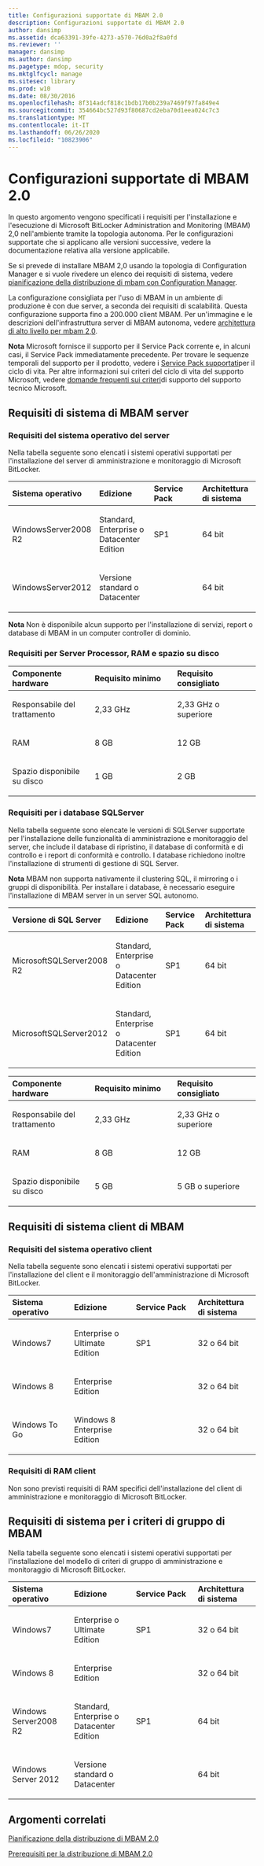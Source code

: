 ```yaml
---
title: Configurazioni supportate di MBAM 2.0
description: Configurazioni supportate di MBAM 2.0
author: dansimp
ms.assetid: dca63391-39fe-4273-a570-76d0a2f8a0fd
ms.reviewer: ''
manager: dansimp
ms.author: dansimp
ms.pagetype: mdop, security
ms.mktglfcycl: manage
ms.sitesec: library
ms.prod: w10
ms.date: 08/30/2016
ms.openlocfilehash: 8f314adcf818c1bdb17b0b239a7469f97fa849e4
ms.sourcegitcommit: 354664bc527d93f80687cd2eba70d1eea024c7c3
ms.translationtype: MT
ms.contentlocale: it-IT
ms.lasthandoff: 06/26/2020
ms.locfileid: "10823906"
---
```

# Configurazioni supportate di MBAM 2.0


In questo argomento vengono specificati i requisiti per l'installazione e l'esecuzione di Microsoft BitLocker Administration and Monitoring (MBAM) 2,0 nell'ambiente tramite la topologia autonoma. Per le configurazioni supportate che si applicano alle versioni successive, vedere la documentazione relativa alla versione applicabile.

Se si prevede di installare MBAM 2,0 usando la topologia di Configuration Manager e si vuole rivedere un elenco dei requisiti di sistema, vedere [pianificazione della distribuzione di mbam con Configuration Manager](planning-to-deploy-mbam-with-configuration-manager-2.md).

La configurazione consigliata per l'uso di MBAM in un ambiente di produzione è con due server, a seconda dei requisiti di scalabilità. Questa configurazione supporta fino a 200.000 client MBAM. Per un'immagine e le descrizioni dell'infrastruttura server di MBAM autonoma, vedere [architettura di alto livello per mbam 2,0](high-level-architecture-for-mbam-20-mbam-2.md).

**Nota**  Microsoft fornisce il supporto per il Service Pack corrente e, in alcuni casi, il Service Pack immediatamente precedente. Per trovare le sequenze temporali del supporto per il prodotto, vedere i [Service Pack supportati](https://go.microsoft.com/fwlink/p/?LinkId=31975)per il ciclo di vita. Per altre informazioni sui criteri del ciclo di vita del supporto Microsoft, vedere [domande frequenti sui criteri](https://go.microsoft.com/fwlink/p/?LinkId=31976)di supporto del supporto tecnico Microsoft.

 

## <a href="" id="---------mbam-server-system-requirements"></a> Requisiti di sistema di MBAM server


### Requisiti del sistema operativo del server

Nella tabella seguente sono elencati i sistemi operativi supportati per l'installazione del server di amministrazione e monitoraggio di Microsoft BitLocker.

<table>
<colgroup>
<col width="25%" />
<col width="25%" />
<col width="25%" />
<col width="25%" />
</colgroup>
<thead>
<tr class="header">
<th align="left">Sistema operativo</th>
<th align="left">Edizione</th>
<th align="left">Service Pack</th>
<th align="left">Architettura di sistema</th>
</tr>
</thead>
<tbody>
<tr class="odd">
<td align="left"><p>WindowsServer2008 R2</p></td>
<td align="left"><p>Standard, Enterprise o Datacenter Edition</p></td>
<td align="left"><p>SP1</p></td>
<td align="left"><p>64 bit</p></td>
</tr>
<tr class="even">
<td align="left"><p>WindowsServer2012</p></td>
<td align="left"><p>Versione standard o Datacenter</p></td>
<td align="left"></td>
<td align="left"><p>64 bit</p></td>
</tr>
</tbody>
</table>

 

**Nota**  Non è disponibile alcun supporto per l'installazione di servizi, report o database di MBAM in un computer controller di dominio.

 

### <a href="" id="server-processor--ram--and-disk-space-requirements-"></a>Requisiti per Server Processor, RAM e spazio su disco

<table>
<colgroup>
<col width="33%" />
<col width="33%" />
<col width="33%" />
</colgroup>
<thead>
<tr class="header">
<th align="left">Componente hardware</th>
<th align="left">Requisito minimo</th>
<th align="left">Requisito consigliato</th>
</tr>
</thead>
<tbody>
<tr class="odd">
<td align="left"><p>Responsabile del trattamento</p></td>
<td align="left"><p>2,33 GHz</p></td>
<td align="left"><p>2,33 GHz o superiore</p></td>
</tr>
<tr class="even">
<td align="left"><p>RAM</p></td>
<td align="left"><p>8 GB</p></td>
<td align="left"><p>12 GB</p></td>
</tr>
<tr class="odd">
<td align="left"><p>Spazio disponibile su disco</p></td>
<td align="left"><p>1 GB</p></td>
<td align="left"><p>2 GB</p></td>
</tr>
</tbody>
</table>

 

### <a href="" id="sql-server-database-requirements-"></a>Requisiti per i database SQLServer

Nella tabella seguente sono elencate le versioni di SQLServer supportate per l'installazione delle funzionalità di amministrazione e monitoraggio del server, che include il database di ripristino, il database di conformità e di controllo e i report di conformità e controllo. I database richiedono inoltre l'installazione di strumenti di gestione di SQL Server.

**Nota**  MBAM non supporta nativamente il clustering SQL, il mirroring o i gruppi di disponibilità. Per installare i database, è necessario eseguire l'installazione di MBAM server in un server SQL autonomo.

 

<table>
<colgroup>
<col width="25%" />
<col width="25%" />
<col width="25%" />
<col width="25%" />
</colgroup>
<thead>
<tr class="header">
<th align="left">Versione di SQL Server</th>
<th align="left">Edizione</th>
<th align="left">Service Pack</th>
<th align="left">Architettura di sistema</th>
</tr>
</thead>
<tbody>
<tr class="odd">
<td align="left"><p>MicrosoftSQLServer2008 R2</p></td>
<td align="left"><p>Standard, Enterprise o Datacenter Edition</p></td>
<td align="left"><p>SP1</p></td>
<td align="left"><p>64 bit</p></td>
</tr>
<tr class="even">
<td align="left"><p>MicrosoftSQLServer2012</p></td>
<td align="left"><p>Standard, Enterprise o Datacenter Edition</p></td>
<td align="left"><p>SP1</p></td>
<td align="left"><p>64 bit</p></td>
</tr>
</tbody>
</table>

 

<table>
<colgroup>
<col width="33%" />
<col width="33%" />
<col width="33%" />
</colgroup>
<thead>
<tr class="header">
<th align="left">Componente hardware</th>
<th align="left">Requisito minimo</th>
<th align="left">Requisito consigliato</th>
</tr>
</thead>
<tbody>
<tr class="odd">
<td align="left"><p>Responsabile del trattamento</p></td>
<td align="left"><p>2,33 GHz</p></td>
<td align="left"><p>2,33 GHz o superiore</p></td>
</tr>
<tr class="even">
<td align="left"><p>RAM</p></td>
<td align="left"><p>8 GB</p></td>
<td align="left"><p>12 GB</p></td>
</tr>
<tr class="odd">
<td align="left"><p>Spazio disponibile su disco</p></td>
<td align="left"><p>5 GB</p></td>
<td align="left"><p>5 GB o superiore</p></td>
</tr>
</tbody>
</table>

 

## <a href="" id="---------mbam-client-system-requirements"></a> Requisiti di sistema client di MBAM


### Requisiti del sistema operativo client

Nella tabella seguente sono elencati i sistemi operativi supportati per l'installazione del client e il monitoraggio dell'amministrazione di Microsoft BitLocker.

<table>
<colgroup>
<col width="25%" />
<col width="25%" />
<col width="25%" />
<col width="25%" />
</colgroup>
<thead>
<tr class="header">
<th align="left">Sistema operativo</th>
<th align="left">Edizione</th>
<th align="left">Service Pack</th>
<th align="left">Architettura di sistema</th>
</tr>
</thead>
<tbody>
<tr class="odd">
<td align="left"><p>Windows7</p></td>
<td align="left"><p>Enterprise o Ultimate Edition</p></td>
<td align="left"><p>SP1</p></td>
<td align="left"><p>32 o 64 bit</p></td>
</tr>
<tr class="even">
<td align="left"><p>Windows 8</p></td>
<td align="left"><p>Enterprise Edition</p></td>
<td align="left"><p></p></td>
<td align="left"><p>32 o 64 bit</p></td>
</tr>
<tr class="odd">
<td align="left"><p>Windows To Go</p></td>
<td align="left"><p>Windows 8 Enterprise Edition</p></td>
<td align="left"><p></p></td>
<td align="left"><p>32 o 64 bit</p></td>
</tr>
</tbody>
</table>

 

### <a href="" id="client-ram-requirements-"></a>Requisiti di RAM client

Non sono previsti requisiti di RAM specifici dell'installazione del client di amministrazione e monitoraggio di Microsoft BitLocker.

## <a href="" id="---------mbam-group-policy-system-requirements"></a> Requisiti di sistema per i criteri di gruppo di MBAM


Nella tabella seguente sono elencati i sistemi operativi supportati per l'installazione del modello di criteri di gruppo di amministrazione e monitoraggio di Microsoft BitLocker.

<table>
<colgroup>
<col width="25%" />
<col width="25%" />
<col width="25%" />
<col width="25%" />
</colgroup>
<thead>
<tr class="header">
<th align="left">Sistema operativo</th>
<th align="left">Edizione</th>
<th align="left">Service Pack</th>
<th align="left">Architettura di sistema</th>
</tr>
</thead>
<tbody>
<tr class="odd">
<td align="left"><p>Windows7</p></td>
<td align="left"><p>Enterprise o Ultimate Edition</p></td>
<td align="left"><p>SP1</p></td>
<td align="left"><p>32 o 64 bit</p></td>
</tr>
<tr class="even">
<td align="left"><p>Windows 8</p></td>
<td align="left"><p>Enterprise Edition</p></td>
<td align="left"><p></p></td>
<td align="left"><p>32 o 64 bit</p></td>
</tr>
<tr class="odd">
<td align="left"><p>Windows Server2008 R2</p></td>
<td align="left"><p>Standard, Enterprise o Datacenter Edition</p></td>
<td align="left"><p>SP1</p></td>
<td align="left"><p>64 bit</p></td>
</tr>
<tr class="even">
<td align="left"><p>Windows Server 2012</p></td>
<td align="left"><p>Versione standard o Datacenter</p></td>
<td align="left"><p></p></td>
<td align="left"><p>64 bit</p></td>
</tr>
</tbody>
</table>

 

## Argomenti correlati


[Pianificazione della distribuzione di MBAM 2.0](planning-to-deploy-mbam-20-mbam-2.md)

[Prerequisiti per la distribuzione di MBAM 2.0](mbam-20-deployment-prerequisites-mbam-2.md)

 

 





